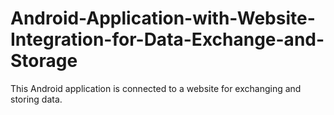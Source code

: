 # Android-Application-with-Website-Integration-for-Data-Exchange-and-Storage
This Android application is connected to a website for exchanging and storing data.
